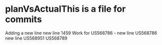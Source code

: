 # planVsActualThis is a file for commits
Adding a new line 
new line
1459
Work for US568786 - new line
US568786 new line
US568951
US568789
